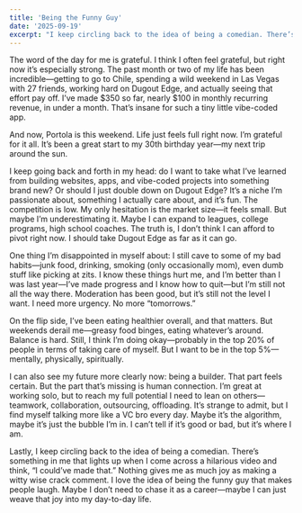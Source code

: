 ```yaml
---
title: 'Being the Funny Guy'
date: '2025-09-19'
excerpt: "I keep circling back to the idea of being a comedian. There’s something in me that lights up when I come across a hilarious video and think, “I could’ve made that.” Nothing gives me as much joy as making a witty wise crack comment."
---
```


The word of the day for me is grateful. I think I often feel grateful, but right now it’s especially strong. The past month or two of my life has been incredible—getting to go to Chile, spending a wild weekend in Las Vegas with 27 friends, working hard on Dugout Edge, and actually seeing that effort pay off. I’ve made $350 so far, nearly $100 in monthly recurring revenue, in under a month. That’s insane for such a tiny little vibe-coded app.

And now, Portola is this weekend. Life just feels full right now. I’m grateful for it all. It’s been a great start to my 30th birthday year—my next trip around the sun.

I keep going back and forth in my head: do I want to take what I’ve learned from building websites, apps, and vibe-coded projects into something brand new? Or should I just double down on Dugout Edge? It’s a niche I’m passionate about, something I actually care about, and it’s fun. The competition is low. My only hesitation is the market size—it feels small. But maybe I’m underestimating it. Maybe I can expand to leagues, college programs, high school coaches. The truth is, I don’t think I can afford to pivot right now. I should take Dugout Edge as far as it can go.

One thing I’m disappointed in myself about: I still cave to some of my bad habits—junk food, drinking, smoking (only occasionally mom), even dumb stuff like picking at zits. I know these things hurt me, and I’m better than I was last year—I’ve made progress and I know how to quit—but I’m still not all the way there. Moderation has been good, but it’s still not the level I want. I need more urgency. No more “tomorrows.”

On the flip side, I’ve been eating healthier overall, and that matters. But weekends derail me—greasy food binges, eating whatever’s around. Balance is hard. Still, I think I’m doing okay—probably in the top 20% of people in terms of taking care of myself. But I want to be in the top 5%—mentally, physically, spiritually.

I can also see my future more clearly now: being a builder. That part feels certain. But the part that’s missing is human connection. I’m great at working solo, but to reach my full potential I need to lean on others—teamwork, collaboration, outsourcing, offloading. It’s strange to admit, but I find myself talking more like a VC bro every day. Maybe it’s the algorithm, maybe it’s just the bubble I’m in. I can’t tell if it’s good or bad, but it’s where I am.

Lastly, I keep circling back to the idea of being a comedian. There’s something in me that lights up when I come across a hilarious video and think, “I could’ve made that.” Nothing gives me as much joy as making a witty wise crack comment. I love the idea of being the funny guy that makes people laugh. Maybe I don’t need to chase it as a career—maybe I can just weave that joy into my day-to-day life.